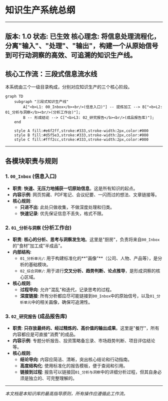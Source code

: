 # 知识生产系统总纲

---
**版本**: 1.0
**状态**: 已生效
**核心理念**: 将信息处理流程化，分离"输入"、"处理"、"输出"，构建一个从原始信号到可行动洞察的高效、可追溯的知识生产线。
---

## 核心工作流：三段式信息流水线

本系统由三个一级目录构成，分别对应知识生产的三个核心阶段。

```mermaid
graph TD
    subgraph "三段式知识生产线"
        A["<b>L1: 00_Inbox</b><br/>(信息入口)"] -- 提炼加工 --> B["<b>L2: 01_分析与洞察</b><br/>(分析工作台)"];
        B -- 形成结论 --> C["<b>L3: 02_研究报告</b><br/>(成品报告库)"];
    end

    style A fill:#e6f2ff,stroke:#333,stroke-width:2px,color:#000
    style B fill:#d5f5e3,stroke:#333,stroke-width:2px,color:#000
    style C fill:#fff2cc,stroke:#333,stroke-width:2px,color:#000
```

---

## 各模块职责与规则

### 1. `00_Inbox` (信息入口)
- **职责**: **快速、无压力地捕获一切原始信息**。这是所有知识的起点。
- **内容示例**: 网页剪藏、PDF笔记、会议纪要、一闪而过的想法、文章链接等。
- **核心规则**:
    - **只进不出**: 此处只做收集，不做深度处理和归类。
    - **快速记录**: 优先保证信息不丢失，格式不限。

### 2. `01_分析与洞察` (分析工作台)
- **职责**: **核心的分析、思考与洞察发生地**。这里是"厨房"，负责将来自`00_Inbox`的"食材"加工成"半成品"。
- **内部结构**:
    - `01_分析单元/`: 用于构建标准化的**"画像"**（公司、人物、产品等），是分析的基础模块。
    - `02_综合洞察/`: 用于进行**交叉分析、趋势判断、论点推导**，是形成洞察的核心区域。
- **核心规则**:
    - **过程导向**: 允许"混乱"和迭代，记录思考的过程。
    - **深度链接**: 所有分析都应尽可能链接到`00_Inbox`中的原始信号，以及`01_分析单元`中的相关画像，确保可追溯性。

### 3. `02_研究报告` (成品报告库)
- **职责**: **只存放最终的、经过精炼的、高价值的输出成果**。这里是"餐厅"，所有内容都应是可直接"消费"的成品。
- **内容示例**: 专题分析报告、投资策略备忘录、市场趋势判断、项目评估结论等。
- **核心规则**:
    - **结论导向**: 内容应简洁、清晰，突出核心结论和行动指南。
    - **高度结构化**: 使用标准化的报告模板，便于查阅和引用。
    - **链接到过程**: 报告可以链接回`01_分析与洞察`中的详细分析过程，但其自身必须是独立的、可完整理解的。

---
*本文档是本知识库的最高指导原则，所有操作应遵循此工作流。* 